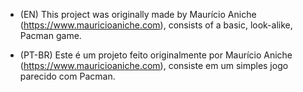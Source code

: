 - (EN) This project was originally made by Maurício Aniche (https://www.mauricioaniche.com), consists of a basic, look-alike, Pacman game.

- (PT-BR) Este é um projeto feito originalmente por Maurício Aniche (https://www.mauricioaniche.com), consiste em um simples jogo parecido com Pacman.